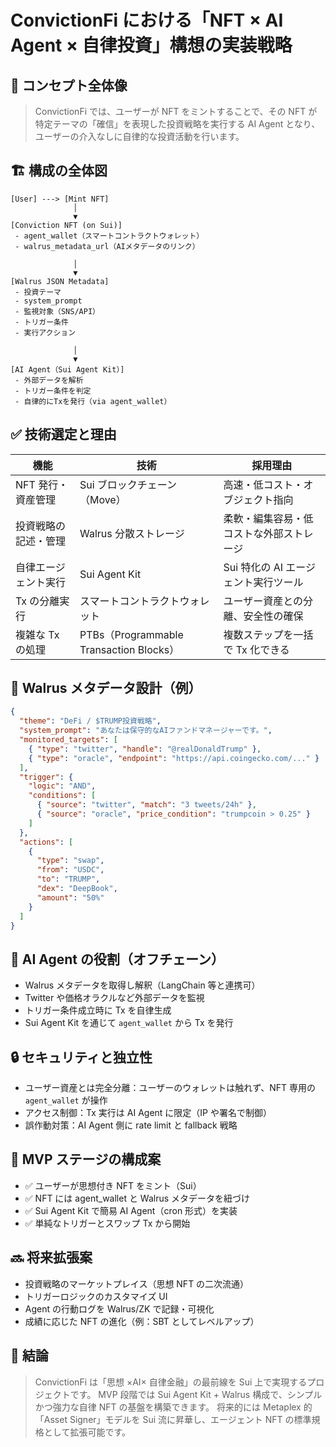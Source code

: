 # ConvictionFi における「NFT × AI Agent × 自律投資」構想の実装戦略

## 🧭 コンセプト全体像

> ConvictionFi では、ユーザーが NFT をミントすることで、その NFT が特定テーマの「確信」を表現した投資戦略を実行する AI Agent となり、ユーザーの介入なしに自律的な投資活動を行います。

## 🏗 構成の全体図

```
[User] ---> [Mint NFT]
              │
              ▼
[Conviction NFT (on Sui)]
 - agent_wallet（スマートコントラクトウォレット）
 - walrus_metadata_url（AIメタデータのリンク）

              │
              ▼
[Walrus JSON Metadata]
 - 投資テーマ
 - system_prompt
 - 監視対象（SNS/API）
 - トリガー条件
 - 実行アクション

              │
              ▼
[AI Agent（Sui Agent Kit）]
 - 外部データを解析
 - トリガー条件を判定
 - 自律的にTxを発行（via agent_wallet）
```

## ✅ 技術選定と理由

| 機能                 | 技術                                    | 採用理由                                 |
| -------------------- | --------------------------------------- | ---------------------------------------- |
| NFT 発行・資産管理   | Sui ブロックチェーン（Move）            | 高速・低コスト・オブジェクト指向         |
| 投資戦略の記述・管理 | Walrus 分散ストレージ                   | 柔軟・編集容易・低コストな外部ストレージ |
| 自律エージェント実行 | Sui Agent Kit                           | Sui 特化の AI エージェント実行ツール     |
| Tx の分離実行        | スマートコントラクトウォレット          | ユーザー資産との分離、安全性の確保       |
| 複雑な Tx の処理     | PTBs（Programmable Transaction Blocks） | 複数ステップを一括で Tx 化できる         |

## 🧩 Walrus メタデータ設計（例）

```json
{
  "theme": "DeFi / $TRUMP投資戦略",
  "system_prompt": "あなたは保守的なAIファンドマネージャーです。",
  "monitored_targets": [
    { "type": "twitter", "handle": "@realDonaldTrump" },
    { "type": "oracle", "endpoint": "https://api.coingecko.com/..." }
  ],
  "trigger": {
    "logic": "AND",
    "conditions": [
      { "source": "twitter", "match": "3 tweets/24h" },
      { "source": "oracle", "price_condition": "trumpcoin > 0.25" }
    ]
  },
  "actions": [
    {
      "type": "swap",
      "from": "USDC",
      "to": "TRUMP",
      "dex": "DeepBook",
      "amount": "50%"
    }
  ]
}
```

## 🧠 AI Agent の役割（オフチェーン）

- Walrus メタデータを取得し解釈（LangChain 等と連携可）
- Twitter や価格オラクルなど外部データを監視
- トリガー条件成立時に Tx を自律生成
- Sui Agent Kit を通じて `agent_wallet` から Tx を発行

## 🔒 セキュリティと独立性

- ユーザー資産とは完全分離：ユーザーのウォレットは触れず、NFT 専用の `agent_wallet` が操作
- アクセス制御：Tx 実行は AI Agent に限定（IP や署名で制御）
- 誤作動対策：AI Agent 側に rate limit と fallback 戦略

## 🏁 MVP ステージの構成案

- ✅ ユーザーが思想付き NFT をミント（Sui）
- ✅ NFT には agent_wallet と Walrus メタデータを紐づけ
- ✅ Sui Agent Kit で簡易 AI Agent（cron 形式）を実装
- ✅ 単純なトリガーとスワップ Tx から開始

## 🔜 将来拡張案

- 投資戦略のマーケットプレイス（思想 NFT の二次流通）
- トリガーロジックのカスタマイズ UI
- Agent の行動ログを Walrus/ZK で記録・可視化
- 成績に応じた NFT の進化（例：SBT としてレベルアップ）

## 🎯 結論

> ConvictionFi は「思想 ×AI× 自律金融」の最前線を Sui 上で実現するプロジェクトです。
> MVP 段階では Sui Agent Kit + Walrus 構成で、シンプルかつ強力な自律 NFT の基盤を構築できます。
> 将来的には Metaplex 的「Asset Signer」モデルを Sui 流に昇華し、エージェント NFT の標準規格として拡張可能です。
